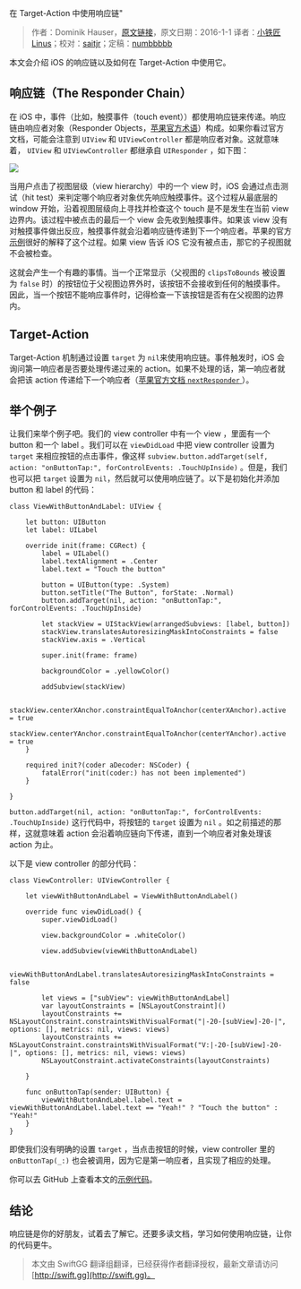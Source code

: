 在 Target-Action 中使用响应链"

> 作者：Dominik Hauser，[原文链接](http://swiftandpainless.com/utilize-the-responder-chain-for-target-action/)，原文日期：2016-1-1
> 译者：[小铁匠Linus](http://linusling.com)；校对：[saitjr](http://www.saitjr.com)；定稿：[numbbbbb](http://numbbbbb.com/)
  









本文会介绍 iOS 的响应链以及如何在 Target-Action 中使用它。

## 响应链（The Responder Chain）

在 iOS 中，事件（比如，触摸事件（touch event））都使用响应链来传递。响应链由响应者对象（Responder Objects，[苹果官方术语](https://developer.apple.com/library/ios/documentation/EventHandling/Conceptual/EventHandlingiPhoneOS/event_delivery_responder_chain/event_delivery_responder_chain.html#//apple_ref/doc/uid/TP40009541-CH4-SW1)）构成。如果你看过官方文档，可能会注意到 `UIView` 和 `UIViewController` 都是响应者对象。这就意味着， `UIView` 和 `UIViewController` 都继承自 `UIResponder` ，如下图：

![](https://swift.gg/img/articles/utilize-the-responder-chain-for-target-action/UIViewDocumentation.png1452047417.154566)



当用户点击了视图层级（view hierarchy）中的一个 view 时，iOS 会通过点击测试（hit test）来判定哪个响应者对象优先响应触摸事件。这个过程从最底层的 window 开始，沿着视图层级向上寻找并检查这个 touch 是不是发生在当前 view 边界内。该过程中被点击的最后一个 view 会先收到触摸事件。如果该 view 没有对触摸事件做出反应，触摸事件就会沿着响应链传递到下一个响应者。苹果的官方[示例](https://developer.apple.com/library/ios/documentation/EventHandling/Conceptual/EventHandlingiPhoneOS/event_delivery_responder_chain/event_delivery_responder_chain.html#//apple_ref/doc/uid/TP40009541-CH4-SW4)很好的解释了这个过程。如果 view 告诉 iOS 它没有被点击，那它的子视图就不会被检查。

这就会产生一个有趣的事情。当一个正常显示（父视图的 `clipsToBounds` 被设置为 `false` 时）的按钮位于父视图边界外时，该按钮不会接收到任何的触摸事件。因此，当一个按钮不能响应事件时，记得检查一下该按钮是否有在父视图的边界内。

## Target-Action

Target-Action 机制通过设置 `target` 为 `nil`来使用响应链。事件触发时，iOS 会询问第一响应者是否要处理传递过来的 action。如果不处理的话，第一响应者就会把该 action 传递给下一个响应者（[苹果官方文档 `nextResponder` ](https://developer.apple.com/library/ios/documentation/UIKit/Reference/UIResponder_Class/index.html#//apple_ref/occ/instm/UIResponder/nextResponder)）。

## 举个例子

让我们来举个例子吧。我们的 view controller 中有一个 view ，里面有一个 button 和一个 label 。我们可以在 `viewDidLoad` 中把 view controller 设置为 `target` 来相应按钮的点击事件，像这样 `subview.button.addTarget(self, action: "onButtonTap:", forControlEvents: .TouchUpInside)` 。但是，我们也可以把 `target` 设置为 `nil`，然后就可以使用响应链了。以下是初始化并添加 button 和 label 的代码：

    
    class ViewWithButtonAndLabel: UIView {
    
        let button: UIButton
        let label: UILabel
    
        override init(frame: CGRect) {
            label = UILabel()
            label.textAlignment = .Center
            label.text = "Touch the button"
    
            button = UIButton(type: .System)
            button.setTitle("The Button", forState: .Normal)
            button.addTarget(nil, action: "onButtonTap:", forControlEvents: .TouchUpInside)
    
            let stackView = UIStackView(arrangedSubviews: [label, button])
            stackView.translatesAutoresizingMaskIntoConstraints = false
            stackView.axis = .Vertical
    
            super.init(frame: frame)
    
            backgroundColor = .yellowColor()
    
            addSubview(stackView)
    
            stackView.centerXAnchor.constraintEqualToAnchor(centerXAnchor).active = true
            stackView.centerYAnchor.constraintEqualToAnchor(centerYAnchor).active = true
        }
    
        required init?(coder aDecoder: NSCoder) {
            fatalError("init(coder:) has not been implemented")
        }
    
    }

`button.addTarget(nil, action: "onButtonTap:", forControlEvents: .TouchUpInside)` 这行代码中，将按钮的 `target` 设置为 `nil` 。如之前描述的那样，这就意味着 action 会沿着响应链向下传递，直到一个响应者对象处理该 action 为止。

以下是 view controller 的部分代码：

    
    class ViewController: UIViewController {
    
        let viewWithButtonAndLabel = ViewWithButtonAndLabel()
    
        override func viewDidLoad() {
            super.viewDidLoad()
    
            view.backgroundColor = .whiteColor()
    
            view.addSubview(viewWithButtonAndLabel)
    
            viewWithButtonAndLabel.translatesAutoresizingMaskIntoConstraints = false
    
            let views = ["subView": viewWithButtonAndLabel]
            var layoutConstraints = [NSLayoutConstraint]()
            layoutConstraints += NSLayoutConstraint.constraintsWithVisualFormat("|-20-[subView]-20-|", options: [], metrics: nil, views: views)
            layoutConstraints += NSLayoutConstraint.constraintsWithVisualFormat("V:|-20-[subView]-20-|", options: [], metrics: nil, views: views)
            NSLayoutConstraint.activateConstraints(layoutConstraints)
    
        }
    
        func onButtonTap(sender: UIButton) {
            viewWithButtonAndLabel.label.text = viewWithButtonAndLabel.label.text == "Yeah!" ? "Touch the button" : "Yeah!"
        }
    }

即使我们没有明确的设置 `target` ，当点击按钮的时候，view controller 里的 `onButtonTap(_:)` 也会被调用，因为它是第一响应者，且实现了相应的处理。

你可以去 GitHub 上查看本文的[示例代码](https://github.com/dasdom/ResponderChainDemo)。

## 结论

响应链是你的好朋友，试着去了解它。还要多读文档，学习如何使用响应链，让你的代码更牛。

> 本文由 SwiftGG 翻译组翻译，已经获得作者翻译授权，最新文章请访问 [http://swift.gg](http://swift.gg)。